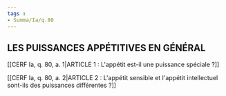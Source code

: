 ```yaml
---
tags : 
- Summa/Ia/q.80
---
```


## LES PUISSANCES APPÉTITIVES EN GÉNÉRAL

[[CERF Ia, q. 80, a. 1|ARTICLE 1 : L'appétit est-il une puissance spéciale ?]]

[[CERF Ia, q. 80, a. 2|ARTICLE 2 : L'appétit sensible et l'appétit intellectuel sont-ils des puissances différentes ?]]


